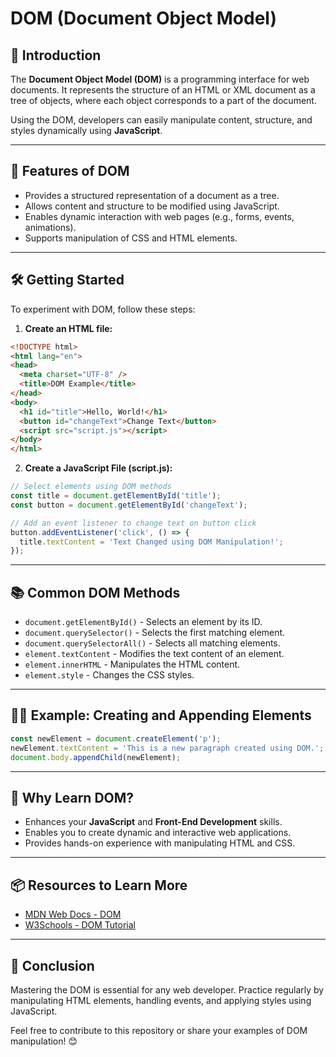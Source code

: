 # DOM (Document Object Model)

## 📖 Introduction
The **Document Object Model (DOM)** is a programming interface for web documents. It represents the structure of an HTML or XML document as a tree of objects, where each object corresponds to a part of the document.

Using the DOM, developers can easily manipulate content, structure, and styles dynamically using **JavaScript**.

---

## 🚀 Features of DOM
- Provides a structured representation of a document as a tree.
- Allows content and structure to be modified using JavaScript.
- Enables dynamic interaction with web pages (e.g., forms, events, animations).
- Supports manipulation of CSS and HTML elements.

---

## 🛠️ Getting Started
To experiment with DOM, follow these steps:

1. **Create an HTML file:**
```html
<!DOCTYPE html>
<html lang="en">
<head>
  <meta charset="UTF-8" />
  <title>DOM Example</title>
</head>
<body>
  <h1 id="title">Hello, World!</h1>
  <button id="changeText">Change Text</button>
  <script src="script.js"></script>
</body>
</html>
```

2. **Create a JavaScript File (script.js):**
```javascript
// Select elements using DOM methods
const title = document.getElementById('title');
const button = document.getElementById('changeText');

// Add an event listener to change text on button click
button.addEventListener('click', () => {
  title.textContent = 'Text Changed using DOM Manipulation!';
});
```

---

## 📚 Common DOM Methods
- `document.getElementById()` - Selects an element by its ID.
- `document.querySelector()` - Selects the first matching element.
- `document.querySelectorAll()` - Selects all matching elements.
- `element.textContent` - Modifies the text content of an element.
- `element.innerHTML` - Manipulates the HTML content.
- `element.style` - Changes the CSS styles.

---

## 🧑‍💻 Example: Creating and Appending Elements
```javascript
const newElement = document.createElement('p');
newElement.textContent = 'This is a new paragraph created using DOM.';
document.body.appendChild(newElement);
```

---

## 🤔 Why Learn DOM?
- Enhances your **JavaScript** and **Front-End Development** skills.
- Enables you to create dynamic and interactive web applications.
- Provides hands-on experience with manipulating HTML and CSS.

---

## 📦 Resources to Learn More
- [MDN Web Docs - DOM](https://developer.mozilla.org/en-US/docs/Web/API/Document_Object_Model)
- [W3Schools - DOM Tutorial](https://www.w3schools.com/js/js_htmldom.asp)

---

## 🏁 Conclusion
Mastering the DOM is essential for any web developer. Practice regularly by manipulating HTML elements, handling events, and applying styles using JavaScript.

Feel free to contribute to this repository or share your examples of DOM manipulation! 😊

